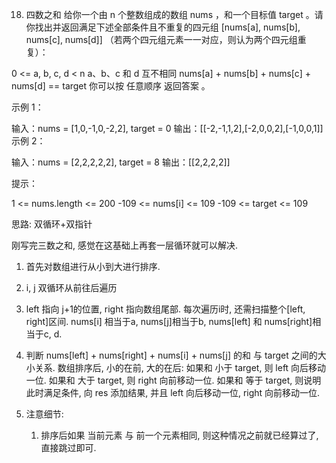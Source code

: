 18. 四数之和
给你一个由 n 个整数组成的数组 nums ，和一个目标值 target 。请你找出并返回满足下述全部条件且不重复的四元组 [nums[a], nums[b], nums[c], nums[d]] （若两个四元组元素一一对应，则认为两个四元组重复）：

0 <= a, b, c, d < n
a、b、c 和 d 互不相同
nums[a] + nums[b] + nums[c] + nums[d] == target
你可以按 任意顺序 返回答案 。

 

示例 1：

输入：nums = [1,0,-1,0,-2,2], target = 0
输出：[[-2,-1,1,2],[-2,0,0,2],[-1,0,0,1]]
示例 2：

输入：nums = [2,2,2,2,2], target = 8
输出：[[2,2,2,2]]
 

提示：

1 <= nums.length <= 200
-109 <= nums[i] <= 109
-109 <= target <= 109


思路: 双循环+双指针

刚写完三数之和, 感觉在这基础上再套一层循环就可以解决.

1. 首先对数组进行从小到大进行排序.

2. i, j 双循环从前往后遍历

3. left 指向 j+1的位置, right 指向数组尾部. 每次遍历i时, 还需扫描整个[left, right]区间. nums[i] 相当于a, nums[j]相当于b, nums[left] 和 nums[right]相当于c, d.

3. 判断  nums[left] + nums[right] + nums[i] + nums[j] 的和 与 target 之间的大小关系.
    数组排序后, 小的在前, 大的在后:
    如果和 小于 target, 则 left 向后移动一位.
    如果和 大于 target, 则 right 向前移动一位.
    如果和 等于 target, 则说明此时满足条件, 向 res 添加结果, 并且 left 向后移动一位, right 向前移动一位.

4. 注意细节:
    1. 排序后如果 当前元素 与 前一个元素相同, 则这种情况之前就已经算过了, 直接跳过即可.